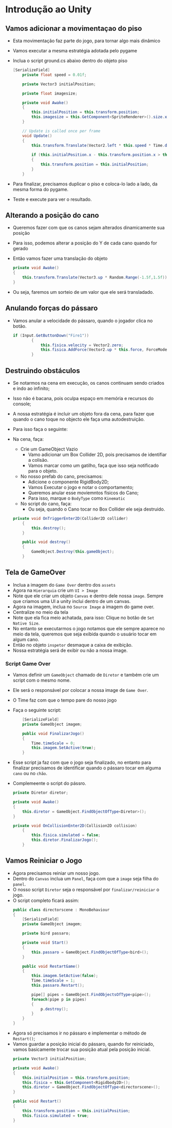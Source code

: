 # Introdução ao Unity

## Vamos adicionar a movimentaçao do piso
- Esta movimentação faz parte do jogo, para tornar algo mais dinâmico
- Vamos executar a mesma estratégia adotada pelo pygame
- Inclua o script ground.cs abaixo dentro do objeto piso
    ```````cs
    [SerializeField]
        private float speed = 0.01f;

        private Vector3 initialPosition;

        private float imagesize;

        private void Awake()
        {
            this.initialPosition = this.transform.position;
            this.imagesize = this.GetComponent<SpriteRenderer>().size.x;
        }

        // Update is called once per frame
        void Update()
        {
            this.transform.Translate(Vector2.left * this.speed * Time.deltaTime);
            
            if (this.initialPosition.x - this.transform.position.x > this.imagesize)
            {
                this.transform.position = this.initialPosition;
            }
        }
    ````````
- Para finalizar, precisamos duplicar o piso e coloca-lo lado a lado, da mesma forma do pygame.

- Teste e execute para ver o resultado.

## Alterando a posição do cano
- Queremos fazer com que os canos sejam alterados dinamicamente sua posição
- Para isso, podemos alterar a posição do Y de cada cano quando for gerado
- Então vamos fazer uma translação do objeto

    ```````cs
    private void Awake()
    {
        this.transform.Translate(Vector3.up * Random.Range(-1.5f,1.5f));
    }
    ````````
- Ou seja, faremos um sorteio de um valor que ele será transladado.

## Anulando forças do pássaro

- Vamos anular a velocidade do pássaro, quando o jogador clica no botão.
 
    ```````cs
    if (Input.GetButtonDown("Fire1"))
            {
                this.fisica.velocity = Vector2.zero;
                this.fisica.AddForce(Vector2.up * this.force, ForceMode2D.Impulse);
            }
    ````````

## Destruindo obstáculos

- Se notarmos na cena em execução, os canos continuam sendo criados e indo ao infinito;
- Isso não é bacana, pois oculpa espaço em memória e recursos do console;

- A nossa estratégia é incluir um objeto fora da cena, para fazer que quando o cano toque no objecto ele faça uma autodestruição.

- Para isso faça o seguinte:
 - Na cena, faça:
    - Crie um GameObject Vazio
      - Vamo adicionar um Box Collider 2D, pois precisamos de identifiar a colisão.
      - Vamos marcar como um gatilho, faça que isso seja notificado para o objeto.
    - No nosso prefab do cano, precisamos:
      - Adicione o componente RigidBody2D;
      - Vamos Executar o jogo e notar o comportamento;
      - Queremos anular esse moviemntos físicos do Cano;
      - Para isso, marque o ``BodyType`` como ``Kinematic``
    - No script do cano, faça:
      - Ou seja, quando o Cano tocar no Box Collider ele seja destruido.
    ``````cs
    private void OnTriggerEnter2D(Collider2D collider)
        {
            this.destroy();
        }

        public void destroy()
        {
            GameObject.Destroy(this.gameObject);
        }
    ``````
## Tela de GameOver
- Inclua a imagem do ``Game Over`` dentro dos ``assets``
- Agora na ``Hierarquia`` crie um ``UI > Image``
- Note que ele criar um objeto ``Canvas`` e dentro dele nossa ``image``. Sempre que criamos uma UI a unity inclui dentro de um canvas.
- Agora na imagem, inclua no ``Source Image`` a imagem do game over.
- Centralize no meio da tela
- Note que ela fica meio achatada, para isso: Clique no botão de ``Set Native Size``.
- No entanto se executarmos o jogo notamos que ele sempre aparece no meio da tela, queremos que seja exibida quando o usuário tocar em algum cano.
- Então no objeto ``inspetor`` desmaque a caixa de exibição.
- Nossa estratégia será de exibir ou não a nossa image.

### Script Game Over

- Vamos definir um ``GameObject`` chamado de ``Diretor`` e também crie um script com o mesmo nome.
- Ele será o responsável por colocar a nossa image de ``Game Over``.
- O Time faz com que o tempo pare do nosso jogo
- Faça o seguinte script:
    
    ```````cs
        [SerializeField]
        private GameObject imagem;

        public void FinalizarJogo()
        {
            Time.timeScale = 0;
            this.imagem.SetActive(true);
        }
    ````````
- Esse script ja faz com que o jogo seja finalizado, no entanto para finalizar precisamos de identificar quando o pássaro tocar em alguma ``cano`` ou no ``chão``.
- Complemeente o script do pássro.

    ```````cs
    private Diretor diretor;

    private void Awake()
    {
        this.diretor = GameObject.FindObjectOfType<Diretor>();
    }

    private void OnCollisionEnter2D(Collision2D collision)
        {
            this.fisica.simulated = false;
            this.diretor.FinalizarJogo();
        }
    ````````

## Vamos Reiniciar o Jogo
- Agora precisamos reiniar um nosso jogo.
- Dentro do ``Canvas`` inclua um ``Panel``, faça com que a ``image`` seja filha do ``panel``.
- O nosso script ``Diretor`` seja o responsável por ``finalizar/reiniciar`` o jogo.
- O script completo ficará assim:
    ```````cs
    public class directorscene : MonoBehaviour
    {
        [SerializeField]
        private GameObject imagem;

        private bird passaro;

        private void Start()
        {
            this.passaro = GameObject.FindObjectOfType<bird>();
        }

        public void RestartGame()
        {
            this.imagem.SetActive(false);
            Time.timeScale = 1;
            this.passaro.Restart();

            pipe[] pipes = GameObject.FindObjectsOfType<pipe>();
            foreach(pipe p in pipes)
            {
                p.destroy();
            }
        }
    }
    ````````
- Agora só precisamos ir no pássaro e implementar o método de ``Restart()``;
- Vamos guardar a posição inicial do pássaro, quando for reiniciado, vamos basicamente trocar sua posição atual pela posição inicial.
    `````````cs
    private Vector3 initialPosition;

    private void Awake()
    {
        this.initialPosition = this.transform.position;
        this.fisica = this.GetComponent<Rigidbody2D>();
        this.diretor = GameObject.FindObjectOfType<directorscene>();
    }

    public void Restart()
    {
        this.transform.position = this.initialPosition;
        this.fisica.simulated = true;
    }
    ``````````
